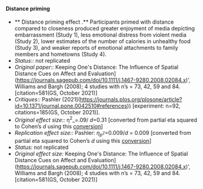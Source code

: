 #### Distance priming 

* ** Distance priming effect   .** Participants primed with distance compared to closeness produced greater enjoyment of media depicting embarrassment (Study 1), less emotional distress from violent media (Study 2), lower estimates of the number of calories in unhealthy food (Study 3), and weaker reports of emotional attachments to family members and hometowns (Study 4).
* _Status::_ not replicated
* _Original paper::_ Keeping One's Distance: The Influence of Spatial Distance Cues on Affect and Evaluation](https://journals.sagepub.com/doi/10.1111/j.1467-9280.2008.02084.x)’, Williams and Bargh (2008); 4 studies with n’s = 73, 42, 59 and 84. [citation=581(GS, October 2021)]​
* _Critiques::_ Pashler (2021](https://journals.plos.org/plosone/article?id=10.1371/journal.pone.0042510#references)) [experiment: n=92, citations=185(GS, October 2021)].
* _Original effect size::_ η<sup>2</sup>_=.09​/ _d_=0.31 [converted from partial eta squared to Cohen’s _d_ using this [conversion](https://haiyangjin.github.io/2020/05/eta2d/#conversion-between-cohens-d-and-partial-eta-squared)]
* _Replication effect size::_ Pashler: _η<sub>p<sup>2</sup></sub>_=0.009/_d_  = 0.009 [converted from partial eta squared to Cohen’s _d_ using this [conversion](https://haiyangjin.github.io/2020/05/eta2d/#conversion-between-cohens-d-and-partial-eta-squared)]
* _Status:_ not replicated
* _Original effect size:_ Keeping One's Distance: The Influence of Spatial Distance Cues on Affect and Evaluation](https://journals.sagepub.com/doi/10.1111/j.1467-9280.2008.02084.x)’, Williams and Bargh (2008); 4 studies with n’s = 73, 42, 59 and 84. [citation=581(GS, October 2021)]​
